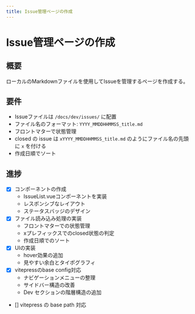 ```yaml
---
title: Issue管理ページの作成
---
```


# Issue管理ページの作成

## 概要
ローカルのMarkdownファイルを使用してIssueを管理するページを作成する。

## 要件
- Issueファイルは `/docs/dev/issues/` に配置
- ファイル名のフォーマット: `YYYY_MMDDHHMMSS_title.md`
- フロントマターで状態管理
- closed の issue は `xYYYY_MMDDHHMMSS_title.md` のようにファイル名の先頭に `x` を付ける
- 作成日順でソート

## 進捗
- [x] コンポーネントの作成
  - IssueList.vueコンポーネントを実装
  - レスポンシブなレイアウト
  - ステータスバッジのデザイン
- [x] ファイル読み込み処理の実装
  - フロントマターでの状態管理
  - xプレフィックスでのclosed状態の判定
  - 作成日順でのソート
- [x] UIの実装
  - hover効果の追加
  - 見やすい余白とタイポグラフィ
- [x] vitepressのbase config対応
  - ナビゲーションメニューの整理
  - サイドバー構造の改善
  - Dev セクションの階層構造の追加
- [] vitepress の base path 対応